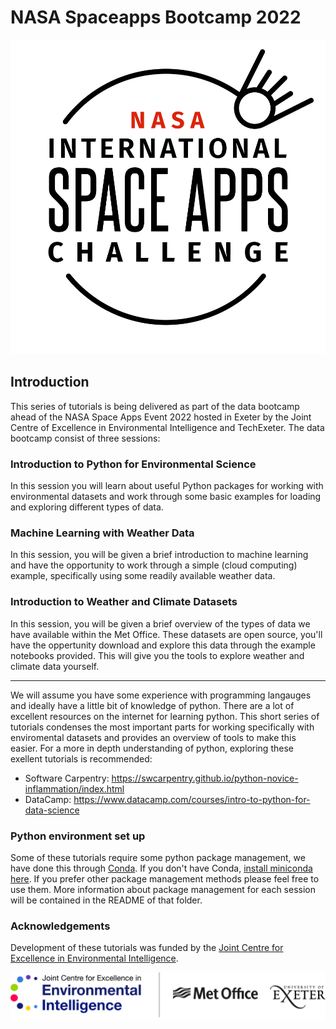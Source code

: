 # NASA Spaceapps Bootcamp 2022

![NASA SpaceApps Logo](nasa_spaceapps_logo.png)

## Introduction

This series of tutorials is being delivered as part of the data bootcamp ahead of the NASA Space Apps Event 2022 hosted in Exeter by the Joint Centre of Excellence in Environmental Intelligence and TechExeter. The data bootcamp consist of three sessions:

### Introduction to Python for Environmental Science

In this session you will learn about useful Python packages for working with environmental datasets and work through some basic examples for loading and exploring different types of data.

### Machine Learning with Weather Data

In this session, you will be given a brief introduction to machine learning and have the opportunity to work through a simple (cloud computing) example, specifically using some readily available weather data.

### Introduction to Weather and Climate Datasets

In this session, you will be given a brief overview of the types of data we have available within the Met Office. These datasets are open source, you'll have the oppertunity download and explore this data through the example notebooks provided. This will give you the tools to explore weather and climate data yourself.

______________________________________________________________________

We will assume you have some experience with programming langauges and ideally have a little bit of knowledge of python. There are a lot of excellent resources on the internet for learning python. This short series of tutorials condenses the most important parts for working specifically with enviromental datasets and provides an overview of tools to make this easier. For a more in depth understanding of python, exploring these exellent tutorials is recommended:

- Software Carpentry: https://swcarpentry.github.io/python-novice-inflammation/index.html
- DataCamp: https://www.datacamp.com/courses/intro-to-python-for-data-science

### Python environment set up
Some of these tutorials require some python package management, we have done this through [Conda](https://docs.conda.io/projects/conda/en/latest/). If you don't have Conda, [install miniconda here](https://docs.conda.io/en/latest/miniconda.html). If you prefer other package management methods please feel free to use them. More information about package management for each session will be contained in the README of that folder.

### Acknowledgements

Development of these tutorials was funded by the [Joint Centre for Excellence in Environmental Intelligence](https://jceei.org/).

![JCEEI logo](jceei_logo.png)
